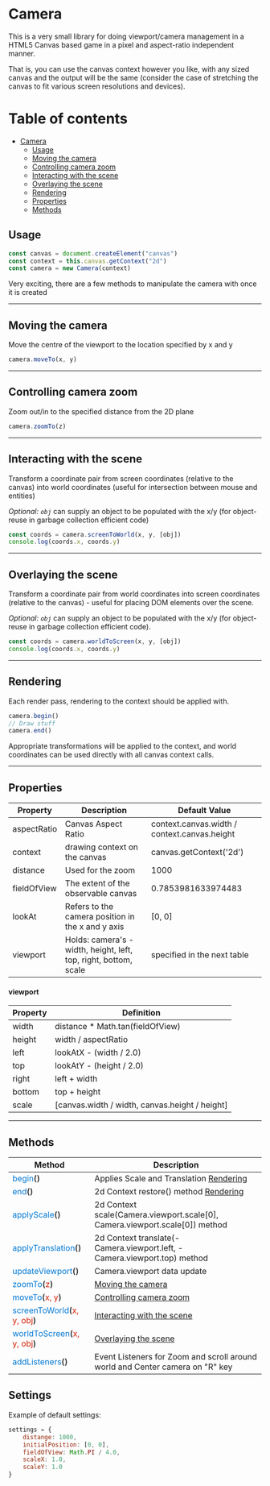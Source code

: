 # Camera

This is a very small library for doing viewport/camera management in a HTML5 Canvas based game in a pixel and aspect-ratio independent manner.

That is, you can use the canvas context however you like, with any sized canvas and the output will be the same (consider the case of stretching the canvas to fit various screen resolutions and devices).

# Table of contents

-   [Camera](#camera)
    -   [Usage](#usage)
    -   [Moving the camera](#moving-the-camera)
    -   [Controlling camera zoom](#controlling-camera-zoom)
    -   [Interacting with the scene](#interacting-with-the-scene)
    -   [Overlaying the scene](#overlaying-the-scene)
    -   [Rendering](#rendering)
    -   [Properties](#properties)
    -   [Methods](#methods)

## Usage

```js
const canvas = document.createElement("canvas")
const context = this.canvas.getContext("2d")
const camera = new Camera(context)
```

Very exciting, there are a few methods to manipulate the camera with once it is created

<hr>

## Moving the camera

Move the centre of the viewport to the location specified by x and y

```js
camera.moveTo(x, y)
```

<hr>

## Controlling camera zoom

Zoom out/in to the specified distance from the 2D plane

```js
camera.zoomTo(z)
```

<hr>

## Interacting with the scene

Transform a coordinate pair from screen coordinates (relative to the canvas)
into world coordinates (useful for intersection between mouse and entities)

_Optional: `obj`_ can supply an object to be populated with the x/y (for object-reuse in garbage collection efficient code)

```js
const coords = camera.screenToWorld(x, y, [obj])
console.log(coords.x, coords.y)
```

<hr>

## Overlaying the scene

Transform a coordinate pair from world coordinates into screen coordinates (relative to the canvas) - useful for placing DOM elements over the scene.

_Optional: `obj`_ can supply an object to be populated with the x/y (for object-reuse in garbage collection efficient code).

```js
const coords = camera.worldToScreen(x, y, [obj])
console.log(coords.x, coords.y)
```

<hr>

## Rendering

Each render pass, rendering to the context should be applied with.

```js
camera.begin()
// Draw stuff
camera.end()
```

Appropriate transformations will be applied to the context, and world coordinates can be used directly with all canvas context calls.

<hr>

## Properties

| Property    | Description                                                      | Default Value                                |
| ----------- | ---------------------------------------------------------------- | -------------------------------------------- |
| aspectRatio | Canvas Aspect Ratio                                              | context.canvas.width / context.canvas.height |
| context     | drawing context on the canvas                                    | canvas.getContext('2d')                      |
| distance    | Used for the zoom                                                | 1000                                         |
| fieldOfView | The extent of the observable canvas                              | 0.7853981633974483                           |
| lookAt      | Refers to the camera position in the x and y axis                | [0, 0]                                       |
| viewport    | Holds: camera's - width, height, left, top, right, bottom, scale | specified in the next table                  |

#### viewport

| Property | Definition                                     |
| -------- | ---------------------------------------------- |
| width    | distance \* Math.tan(fieldOfView)              |
| height   | width / aspectRatio                            |
| left     | lookAtX - (width / 2.0)                        |
| top      | lookAtY - (height / 2.0)                       |
| right    | left + width                                   |
| bottom   | top + height                                   |
| scale    | [canvas.width / width, canvas.height / height] |

<hr>

## Methods

<style>
  .blue {
    color: #0078d4;
  }
  .red {
    color: #d41c00;
    font-weight: normal;
  }
  .black {
    color:#333333;
    font-weight: 600;
  }

</style>

| Method                                                                                                | Description                                                                   |
| ----------------------------------------------------------------------------------------------------- | ----------------------------------------------------------------------------- |
| <span class="blue">begin<span class="black">()</span></span>                                          | Applies Scale and Translation [Rendering](#rendering)                         |
| <span class="blue">end<span class="black">()</span></span>                                            | 2d Context restore() method [Rendering](#rendering)                           |
| <span class="blue">applyScale<span class="black">()</span></span>                                     | 2d Context scale(Camera.viewport.scale[0], Camera.viewport.scale[0]) method   |
| <span class="blue">applyTranslation<span class="black">()</span></span>                               | 2d Context translate(-Camera.viewport.left, -Camera.viewport.top) method      |
| <span class="blue">updateViewport<span class="black">()</span></span>                                 | Camera.viewport data update                                                   |
| <span class="blue">zoomTo<span class="black"><span>(<span class="red">z</span>)</span>                | [Moving the camera](#moving-the-camera)                                       |
| <span class="blue">moveTo<span class="black"><span>(<span class="red">x, y</span>)</span>             | [Controlling camera zoom](#controlling-camera-zoom)                           |
| <span class="blue">screenToWorld<span class="black"><span>(<span class="red">x, y, obj</span>)</span> | [Interacting with the scene](#interacting-with-the-scene)                     |
| <span class="blue">worldToScreen<span class="black"><span>(<span class="red">x, y, obj</span>)</span> | [Overlaying the scene](#overlaying-the-scene)                                 |
| <span class="blue">addListeners<span class="black">()</span></span>                                   | Event Listeners for Zoom and scroll around world and Center camera on "R" key |

## Settings

Example of default settings:

```js
settings = {
	distange: 1000,
	initialPosition: [0, 0],
	fieldOfView: Math.PI / 4.0,
	scaleX: 1.0,
	scaleY: 1.0
}
```
